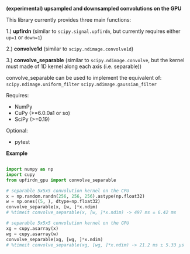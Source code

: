 **(experimental) upsampled and downsampled convolutions on the GPU**

This library currently provides three main functions:

1.) **upfirdn**  (similar to ``scipy.signal.upfirdn``, but currently requires either ``up=1`` or ``down=1``)

2.) **convolve1d**  (similar to ``scipy.ndimage.convolve1d``)

3.) **convolve_separable**  (similar to ``scipy.ndimage.convolve``, but the kernel must made of 1D kernel along each axis (i.e. separable))

convolve_separable can be used to implement the equivalent of:
``scipy.ndimage.uniform_filter``
``scipy.ndimage.gaussian_filter``

Requires:
    
- NumPy
- CuPy  (>=6.0.0a1 or so)
- SciPy (>=0.19)

Optional:
    
- pytest

**Example**

```Python

import numpy as np
import cupy
from upfirdn_gpu import convolve_separable

# separable 5x5x5 convolution kernel on the CPU
x = np.random.randn(256, 256, 256).astype(np.float32)
w = np.ones((5, ), dtype=np.float32)
convolve_separable(x, [w, ]*x.ndim)
# %timeit convolve_separable(x, [w, ]*x.ndim) -> 497 ms ± 6.42 ms

# separable 5x5x5 convolution kernel on the GPU
xg = cupy.asarray(x)
wg = cupy.asarray(w)
convolve_separable(xg, [wg, ]*x.ndim)
# %timeit convolve_separable(xg, [wg, ]*x.ndim) -> 21.2 ms ± 5.33 µs
```
